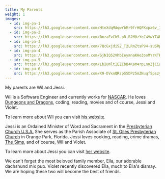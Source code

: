 ```yaml
---
title: My Parents
weight: 1
images:
  - id: img-pa-1
    src: https://lh3.googleusercontent.com/HteXdqMAqwYbMr9frHQFKxpa6v_IclcWlSFzsNkc0sW4WwzAnrNKkb0QXlFrCFal9jJBPQNTFaDKr_M-4bP_KHj2du7JBVAPsckmliGHy_xHsWvIwv303stx_zUfddzXc-MlnqhAHik=w600
  - id: img-pa-2
    src: https://lh3.googleusercontent.com/0ozaFvCh5-pR-B2M0zYoC4VwYT4Mx-O_JP4DHaO0NxOI-wevtRP9Kwk_WAowTQpmuriuo7upM0Uby-wAqJ4OPdCstl0PTiDsNcTyi1m3mVBppg-sWMfhfh7sJ3a-BdynDhXSN8OzYZ4=w600
  - id: img-pa-3
    src: https://lh3.googleusercontent.com/7QcGxjdiS2_T2LRnZtsP94-suSRpVc3N7uw0XRXdAjCrLRZREsN9PXeEckBVdV94veTtnHimQEYFXsdNJFbWblAVWK83EFymMX-7x-MLbYGfNbx6qIx902oyRK5XhAzhl2XbXJS9tMY=w600
  - id: img-pa-4
    src: https://lh3.googleusercontent.com/GjNIQ52VhbIeymnaKHo3ooMYrKTR16mT5HfiD-1-1J6IfpSjoiYlTMuQyCh9u8NSHU5ZtfTvzWNzqlgJP_C44Qb6Jdk7q2UYZnuhtakWn9F5ouicsjrEJZLybVrw7HmS4hpDJ7vne_U=w600
  - id: img-pa-5
    src: https://lh3.googleusercontent.com/LbIUmltIEZIbB4KaM4rpLnnZjCiapIRgHcL6zDSgUSpkYOa_Zpw5myAC0s421FVeiU-paJmEXUn2NBeInTl0frZmGh9wXnmL9uAFQwvBcghJPPbEG8iJ9eb7crgc7sXN08OJnWpo0BQ=w600
  - id: img-pa-6
    src: https://lh3.googleusercontent.com/K9-DVxmQRzpSSDPz5mZNuqfSpszyuY5b5lNHWs1gW6Ju6RzbCSRToFeWA6vkO6ALBUSCsLMMm04Q_AW9-nsmZtM-UcEOVwAvdnbG8rTNICdliY9_Tpi5R8QHA2K4D9n0tRBV56JWBfo=w600
---
```

My parents are Wil and Jessi. 

Wil is a Software Engineer and currently works for [NASCAR](https://www.nascar.com). He loves [Dungeons and Dragons](https://dnd.wizards.com), coding, reading, movies and of course, Jessi and Violet. 

To learn more about Wil you can visit [his website](https://williamstead.com).  

Jessi is an Ordained Minister of Word and Sacrament in the [Presbyterian Church U.S.A.](https://www.pcusa.org) She serves as the Parish Associate of [St. Giles Presbyterian Church](https://stgilesfl.org) in Orange Park, Florida. Jessi loves cooking, reading, crime dramas, [The Sims](https://www.ea.com/games/the-sims), and of course, Wil and Violet.  

To learn more about Jessi you can visit [her website](https://www.jessihigginbotham.com). 

We can't forget the most beloved family member, Ella, our adorable dachshund mix pup. Violet recently discovered Ella, much to Ella's dismay. We are hoping these two will become the best of friends.